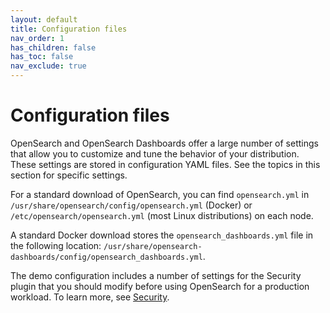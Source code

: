 ```yaml
---
layout: default
title: Configuration files
nav_order: 1
has_children: false
has_toc: false
nav_exclude: true
---
```


# Configuration files

OpenSearch and OpenSearch Dashboards offer a large number of settings that allow you to customize and tune the behavior of your distribution. These settings are stored in configuration YAML files. See the topics in this section for specific settings.

For a standard download of OpenSearch, you can find `opensearch.yml` in `/usr/share/opensearch/config/opensearch.yml` (Docker) or `/etc/opensearch/opensearch.yml` (most Linux distributions) on each node.

A standard Docker download stores the `opensearch_dashboards.yml` file in the following location: `/usr/share/opensearch-dashboards/config/opensearch_dashboards.yml`.

The demo configuration includes a number of settings for the Security plugin that you should modify before using OpenSearch for a production workload. To learn more, see [Security]({{site.url}}{{site.baseurl}}/security/).